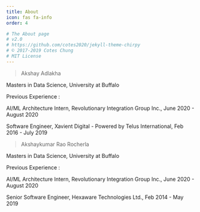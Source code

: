 ```yaml
---
title: About
icon: fas fa-info
order: 4

# The About page
# v2.0
# https://github.com/cotes2020/jekyll-theme-chirpy
# © 2017-2019 Cotes Chung
# MIT License
---
```



> Akshay Adlakha

  Masters in Data Science, University at Buffalo
  
  Previous Experience : 
  
  AI/ML Architecture Intern, Revolutionary Integration Group Inc., June 2020 - August 2020
  
  Software Engineer, Xavient Digital - Powered by Telus International, Feb 2016 - July 2019

> Akshaykumar Rao Rocherla

  Masters in Data Science, University at Buffalo
  
  Previous Experience : 
  
  AI/ML Architecture Intern, Revolutionary Integration Group Inc., June 2020 - August 2020
                        
  Senior Software Engineer, Hexaware Technologies Ltd., Feb 2014 - May 2019
